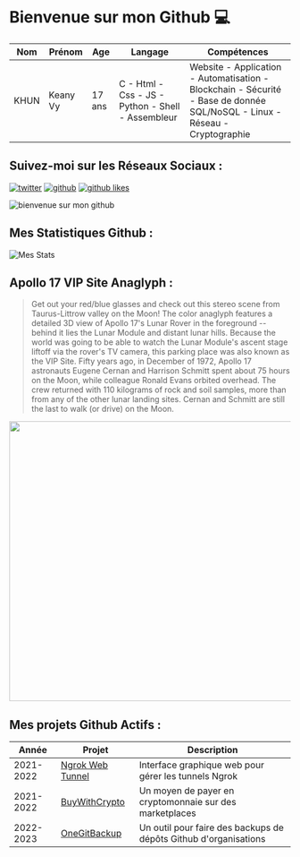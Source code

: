 # Bienvenue sur mon Github 💻
| Nom | Prénom | Age | Langage | Compétences |
|---  |---     |---  |---      |---
| KHUN | Keany Vy | 17 ans | C - Html - Css - JS - Python - Shell - Assembleur | Website - Application - Automatisation - Blockchain - Sécurité - Base de donnée SQL/NoSQL - Linux - Réseau - Cryptographie |

## Suivez-moi sur les Réseaux Sociaux :
[![twitter](https://img.shields.io/twitter/follow/thisiskeanyvy?style=social)](https://twitter.com/thisiskeanyvy)
[![github](https://img.shields.io/github/followers/thisiskeanyvy?style=social)](https://github.com/thisiskeanyvy?tab=followers)
[![github likes](https://img.shields.io/github/stars/thisiskeanyvy?style=social)](https://github.com/thisiskeanyvy)

![bienvenue sur mon github](https://thisiskeanyvy-hosting.pages.dev/banner.gif)

## Mes Statistiques Github :
![Mes Stats](https://github-readme-stats.vercel.app/api?username=thisiskeanyvy&show_icons=true&theme=radical)

## Apollo 17 VIP Site Anaglyph :

> Get out your red/blue glasses and check out this stereo scene from Taurus-Littrow valley on the Moon! The color anaglyph features a detailed 3D view of Apollo 17's Lunar Rover in the foreground -- behind it lies the Lunar Module and distant lunar hills. Because the world was going to be able to watch the Lunar Module's ascent stage liftoff via the rover's TV camera, this parking place was also known as the VIP Site. Fifty years ago, in December of 1972, Apollo 17 astronauts Eugene Cernan and Harrison Schmitt spent about 75 hours on the Moon, while colleague Ronald Evans orbited overhead. The crew returned with 110 kilograms of rock and soil samples, more than from any of the other lunar landing sites. Cernan and Schmitt are still the last to walk (or drive) on the Moon.

<img src='https://apod.nasa.gov/apod/image/2212/a17anaglyph_vanMeijgaarden_1024v.jpg' width="800" height="500"/>

## Mes projets Github Actifs :
| Année | Projet | Description |
|---   |---     |---          |
| 2021-2022 | [Ngrok Web Tunnel](https://github.com/thisiskeanyvy/ngrok-web-manager) | Interface graphique web pour gérer les tunnels Ngrok |
| 2021-2022 | [BuyWithCrypto](https://github.com/BuyWithCrypto) | Un moyen de payer en cryptomonnaie sur des marketplaces |
| 2022-2023 | [OneGitBackup](https://github.com/BuyWithCrypto/OneGitBackup) | Un outil pour faire des backups de dépôts Github d'organisations |